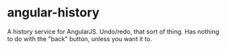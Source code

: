 angular-history
===============

A history service for AngularJS.  Undo/redo, that sort of thing.  Has nothing to do with the "back" button, unless you want it to.
